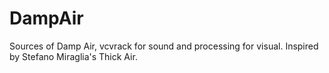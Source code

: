 # DampAir
Sources of Damp Air, vcvrack for sound and processing for visual. Inspired by Stefano Miraglia's Thick Air.
